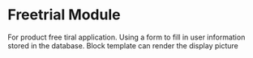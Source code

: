 Freetrial Module
==============

For product free tiral application.
Using a form to fill in user information stored in the database. Block template can render the display picture
